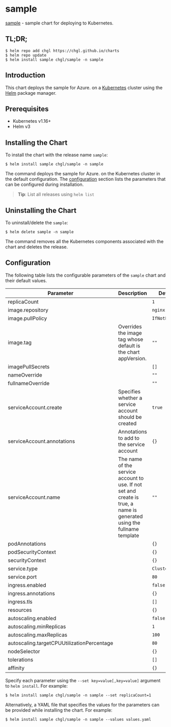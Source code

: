 # sample

[sample](https://github.com/OHDSI) - sample chart for deploying to Kubernetes.

## TL;DR;

```console
$ helm repo add chgl https://chgl.github.io/charts
$ helm repo update
$ helm install sample chgl/sample -n sample
```

## Introduction

This chart deploys the sample for Azure. on a [Kubernetes](http://kubernetes.io) cluster using the [Helm](https://helm.sh) package manager.

## Prerequisites

- Kubernetes v1.16+
- Helm v3

## Installing the Chart

To install the chart with the release name `sample`:

```console
$ helm install sample chgl/sample -n sample
```

The command deploys the sample for Azure. on the Kubernetes cluster in the default configuration. The [configuration](#configuration) section lists the parameters that can be configured during installation.

> **Tip**: List all releases using `helm list`

## Uninstalling the Chart

To uninstall/delete the `sample`:

```console
$ helm delete sample -n sample
```

The command removes all the Kubernetes components associated with the chart and deletes the release.

## Configuration

The following table lists the configurable parameters of the `sample` chart and their default values.

| Parameter                                  | Description                                                                                                            | Default        |
| ------------------------------------------ | ---------------------------------------------------------------------------------------------------------------------- | -------------- |
| replicaCount                               |                                                                                                                        | `1`            |
| image.repository                           |                                                                                                                        | `nginx`        |
| image.pullPolicy                           |                                                                                                                        | `IfNotPresent` |
| image.tag                                  | Overrides the image tag whose default is the chart appVersion.                                                         | `""`           |
| imagePullSecrets                           |                                                                                                                        | `[]`           |
| nameOverride                               |                                                                                                                        | `""`           |
| fullnameOverride                           |                                                                                                                        | `""`           |
| serviceAccount.create                      | Specifies whether a service account should be created                                                                  | `true`         |
| serviceAccount.annotations                 | Annotations to add to the service account                                                                              | `{}`           |
| serviceAccount.name                        | The name of the service account to use. If not set and create is true, a name is generated using the fullname template | `""`           |
| podAnnotations                             |                                                                                                                        | `{}`           |
| podSecurityContext                         |                                                                                                                        | `{}`           |
| securityContext                            |                                                                                                                        | `{}`           |
| service.type                               |                                                                                                                        | `ClusterIP`    |
| service.port                               |                                                                                                                        | `80`           |
| ingress.enabled                            |                                                                                                                        | `false`        |
| ingress.annotations                        |                                                                                                                        | `{}`           |
| ingress.tls                                |                                                                                                                        | `[]`           |
| resources                                  |                                                                                                                        | `{}`           |
| autoscaling.enabled                        |                                                                                                                        | `false`        |
| autoscaling.minReplicas                    |                                                                                                                        | `1`            |
| autoscaling.maxReplicas                    |                                                                                                                        | `100`          |
| autoscaling.targetCPUUtilizationPercentage |                                                                                                                        | `80`           |
| nodeSelector                               |                                                                                                                        | `{}`           |
| tolerations                                |                                                                                                                        | `[]`           |
| affinity                                   |                                                                                                                        | `{}`           |

Specify each parameter using the `--set key=value[,key=value]` argument to `helm install`. For example:

```console
$ helm install sample chgl/sample -n sample --set replicaCount=1
```

Alternatively, a YAML file that specifies the values for the parameters can be provided while
installing the chart. For example:

```console
$ helm install sample chgl/sample -n sample --values values.yaml
```
